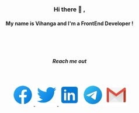 
<p align="justify">
<H3 align="center">Hi there 👋 ,
</p>
<H4 align="center">My name is Vihanga and I'm a FrontEnd Developer !</h4>
</p>


<br/>
<p align="center">
</div>
</p>
</br>
<H5 align="center">Reach me out</h5>
</br>
<p align="center">
<a href="https://fb.com/vihanga.nivarthana" target="_blank"><img src="https://raw.githubusercontent.com/VihangaN/VihangaN/master/img/fb.svg" alt="facebook" width="60" height="60"/></a><a href="https://twitter.com/vihanga_n" target="_blank"> <img src="https://raw.githubusercontent.com/VihangaN/VihangaN/master/img/tw.svg" alt="twitter" width="60" height="60"/> </a> <a href="https://www.linkedin.com/in/vihanganivarthana/" target="_blank"> <img src="https://raw.githubusercontent.com/VihangaN/VihangaN/master/img/li.svg" alt="linkedin" width="60" height="60"/></a> <a href="https://t.me/vihangaN" target="_blank"> <img src="https://raw.githubusercontent.com/VihangaN/VihangaN/master/img/te.svg" alt="telegram" width="60" height="60"/></a> <a href="mailto:vihanganivarthana@gmail.com" target="_blank"> <img src="https://raw.githubusercontent.com/VihangaN/VihangaN/master/img/gm.svg" alt="gmail" width="60" height="60"/> </a>

